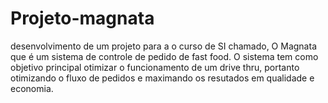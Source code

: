 # Projeto-magnata
desenvolvimento de um projeto para a o curso de SI chamado, O Magnata que é um sistema de controle de pedido de fast food. O sistema tem como objetivo principal otimizar o funcionamento de um drive thru, portanto otimizando o fluxo de pedidos e maximando os resutados em qualidade e economia.
